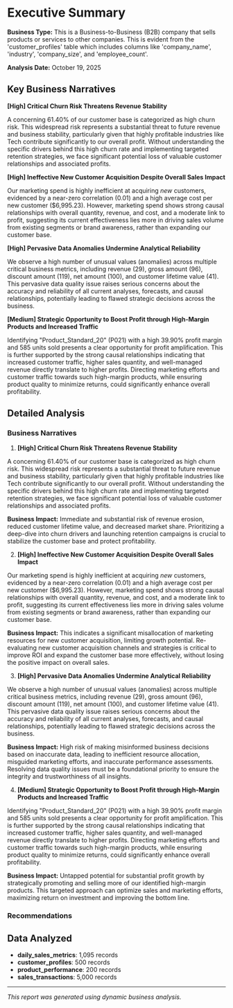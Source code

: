 # Executive Summary

**Business Type:** This is a Business-to-Business (B2B) company that sells products or services to other companies. This is evident from the 'customer_profiles' table which includes columns like 'company_name', 'industry', 'company_size', and 'employee_count'.

**Analysis Date:** October 19, 2025


## Key Business Narratives

**[High] Critical Churn Risk Threatens Revenue Stability**

A concerning 61.40% of our customer base is categorized as high churn risk. This widespread risk represents a substantial threat to future revenue and business stability, particularly given that highly profitable industries like Tech contribute significantly to our overall profit. Without understanding the specific drivers behind this high churn rate and implementing targeted retention strategies, we face significant potential loss of valuable customer relationships and associated profits.

**[High] Ineffective New Customer Acquisition Despite Overall Sales Impact**

Our marketing spend is highly inefficient at acquiring *new* customers, evidenced by a near-zero correlation (0.01) and a high average cost per new customer ($6,995.23). However, marketing spend shows strong causal relationships with overall quantity, revenue, and cost, and a moderate link to profit, suggesting its current effectiveness lies more in driving sales volume from existing segments or brand awareness, rather than expanding our customer base.

**[High] Pervasive Data Anomalies Undermine Analytical Reliability**

We observe a high number of unusual values (anomalies) across multiple critical business metrics, including revenue (29), gross amount (96), discount amount (119), net amount (100), and customer lifetime value (41). This pervasive data quality issue raises serious concerns about the accuracy and reliability of all current analyses, forecasts, and causal relationships, potentially leading to flawed strategic decisions across the business.

**[Medium] Strategic Opportunity to Boost Profit through High-Margin Products and Increased Traffic**

Identifying "Product_Standard_20" (P021) with a high 39.90% profit margin and 585 units sold presents a clear opportunity for profit amplification. This is further supported by the strong causal relationships indicating that increased customer traffic, higher sales quantity, and well-managed revenue directly translate to higher profits. Directing marketing efforts and customer traffic towards such high-margin products, while ensuring product quality to minimize returns, could significantly enhance overall profitability.


## Detailed Analysis

### Business Narratives

1. **[High] Critical Churn Risk Threatens Revenue Stability**

A concerning 61.40% of our customer base is categorized as high churn risk. This widespread risk represents a substantial threat to future revenue and business stability, particularly given that highly profitable industries like Tech contribute significantly to our overall profit. Without understanding the specific drivers behind this high churn rate and implementing targeted retention strategies, we face significant potential loss of valuable customer relationships and associated profits.

**Business Impact:** Immediate and substantial risk of revenue erosion, reduced customer lifetime value, and decreased market share. Prioritizing a deep-dive into churn drivers and launching retention campaigns is crucial to stabilize the customer base and protect profitability.

2. **[High] Ineffective New Customer Acquisition Despite Overall Sales Impact**

Our marketing spend is highly inefficient at acquiring *new* customers, evidenced by a near-zero correlation (0.01) and a high average cost per new customer ($6,995.23). However, marketing spend shows strong causal relationships with overall quantity, revenue, and cost, and a moderate link to profit, suggesting its current effectiveness lies more in driving sales volume from existing segments or brand awareness, rather than expanding our customer base.

**Business Impact:** This indicates a significant misallocation of marketing resources for new customer acquisition, limiting growth potential. Re-evaluating new customer acquisition channels and strategies is critical to improve ROI and expand the customer base more effectively, without losing the positive impact on overall sales.

3. **[High] Pervasive Data Anomalies Undermine Analytical Reliability**

We observe a high number of unusual values (anomalies) across multiple critical business metrics, including revenue (29), gross amount (96), discount amount (119), net amount (100), and customer lifetime value (41). This pervasive data quality issue raises serious concerns about the accuracy and reliability of all current analyses, forecasts, and causal relationships, potentially leading to flawed strategic decisions across the business.

**Business Impact:** High risk of making misinformed business decisions based on inaccurate data, leading to inefficient resource allocation, misguided marketing efforts, and inaccurate performance assessments. Resolving data quality issues must be a foundational priority to ensure the integrity and trustworthiness of all insights.

4. **[Medium] Strategic Opportunity to Boost Profit through High-Margin Products and Increased Traffic**

Identifying "Product_Standard_20" (P021) with a high 39.90% profit margin and 585 units sold presents a clear opportunity for profit amplification. This is further supported by the strong causal relationships indicating that increased customer traffic, higher sales quantity, and well-managed revenue directly translate to higher profits. Directing marketing efforts and customer traffic towards such high-margin products, while ensuring product quality to minimize returns, could significantly enhance overall profitability.

**Business Impact:** Untapped potential for substantial profit growth by strategically promoting and selling more of our identified high-margin products. This targeted approach can optimize sales and marketing efforts, maximizing return on investment and improving the bottom line.

### Recommendations

## Data Analyzed
- **daily_sales_metrics**: 1,095 records
- **customer_profiles**: 500 records
- **product_performance**: 200 records
- **sales_transactions**: 5,000 records

---
*This report was generated using dynamic business analysis.*
